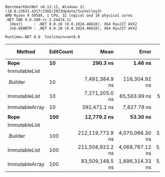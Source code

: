 ```

BenchmarkDotNet v0.13.12, Windows 11 (10.0.22631.4317/23H2/2023Update/SunValley3)
AMD Ryzen 9 5950X, 1 CPU, 32 logical and 16 physical cores
.NET SDK 9.0.100-rc.2.24474.11
  [Host]     : .NET 8.0.10 (8.0.1024.46610), X64 RyuJIT AVX2
  Job-QIWBTM : .NET 8.0.10 (8.0.1024.46610), X64 RyuJIT AVX2

Runtime=.NET 8.0  Toolchain=net8.0  

```
| Method                 | EditCount | Mean             | Error           | StdDev          | Ratio     | RatioSD | Gen0       | Gen1       | Gen2       | Allocated   | Alloc Ratio |
|----------------------- |---------- |-----------------:|----------------:|----------------:|----------:|--------:|-----------:|-----------:|-----------:|------------:|------------:|
| **Rope**                   | **10**        |         **290.3 ns** |         **1.46 ns** |         **1.36 ns** |      **1.00** |    **0.00** |     **0.0257** |          **-** |          **-** |       **432 B** |        **1.00** |
| ImmutableList
.Builder | 10        |   7,491,384.9 ns |   116,304.92 ns |   108,791.70 ns | 25,805.38 |  422.95 |   992.1875 |   976.5625 |          - |  16633835 B |   38,504.25 |
| ImmutableList          | 10        |   7,271,205.0 ns |    65,563.99 ns |    58,120.77 ns | 25,046.20 |  247.10 |   992.1875 |   976.5625 |          - |  16635411 B |   38,507.90 |
| ImmutableArray         | 10        |     392,471.1 ns |     7,827.78 ns |     9,613.21 ns |  1,355.56 |   27.92 |  1000.9766 |   998.5352 |   998.5352 |   4335453 B |   10,035.77 |
|                        |           |                  |                 |                 |           |         |            |            |            |             |             |
| **Rope**                   | **100**       |      **12,779.2 ns** |        **53.30 ns** |        **49.86 ns** |      **1.00** |    **0.00** |     **1.1749** |     **0.0153** |          **-** |     **19888 B** |        **1.00** |
| ImmutableList
.Builder | 100       | 212,119,772.9 ns | 4,070,066.30 ns | 3,997,349.32 ns | 16,585.44 |  324.09 | 11333.3333 | 11000.0000 |  2333.3333 | 152740432 B |    7,680.03 |
| ImmutableList          | 100       | 211,508,922.2 ns | 4,068,767.12 ns | 5,290,546.54 ns | 16,433.34 |  491.50 | 11000.0000 | 10666.6667 |  2000.0000 | 152768536 B |    7,681.44 |
| ImmutableArray         | 100       |  83,509,148.5 ns | 1,696,314.33 ns | 5,001,621.07 ns |  6,392.85 |  540.23 | 24500.0000 | 24500.0000 | 24500.0000 | 338327951 B |   17,011.66 |
